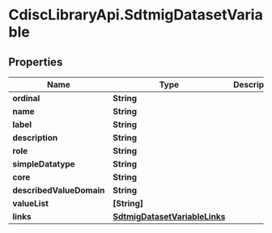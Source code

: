 # CdiscLibraryApi.SdtmigDatasetVariable

## Properties

Name | Type | Description | Notes
------------ | ------------- | ------------- | -------------
**ordinal** | **String** |  | [optional] 
**name** | **String** |  | [optional] 
**label** | **String** |  | [optional] 
**description** | **String** |  | [optional] 
**role** | **String** |  | [optional] 
**simpleDatatype** | **String** |  | [optional] 
**core** | **String** |  | [optional] 
**describedValueDomain** | **String** |  | [optional] 
**valueList** | **[String]** |  | [optional] 
**links** | [**SdtmigDatasetVariableLinks**](SdtmigDatasetVariableLinks.md) |  | [optional] 


